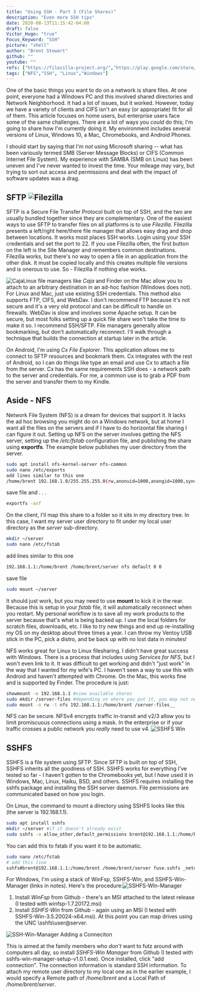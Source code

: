 ```yaml
---
title: "Using SSH - Part 3 (File Shares)"
description: "Even more SSH tips"
date: 2020-08-13T11:15:42-04:00
draft: false
Victor_Hugo: "true"
Focus_Keyword: "SSH"
picture: "shell"
author: "Brent Stewart"
github: ""
youtube: ""
refs: ["https://filezilla-project.org/","https://play.google.com/store/apps/details?id=com.cxinventor.file.explorer&hl=en_US", "https://github.com/billziss-gh/winfsp/releases/tag/v1.7", "https://github.com/billziss-gh/sshfs-win", "https://github.com/evsar3/sshfs-win-manager"]
tags: ["NFS","SSH", "Linux","Windows"]
---
```


One of the basic things you want to do on a network is share files.  At one point, everyone had a Windows PC and this involved shared directories and Network Neighborhood.  It had a lot of issues, but it worked.  However, today we have a variety of clients and CIFS isn't an easy (or appropriate) fit for all of them.  This article focuses on home users, but enterprise users face some of the same challenges.  There are a lot of ways you _could_ do this; I'm going to share how I'm currently doing it.  My environment includes several versions of Linux, Windows 10, a Mac, Chromebooks, and Android Phones.

I should start by saying that I'm _not_ using Microsoft sharing -- what has been variously termed SMB (Server Message Blocks) or CIFS (Common Internet File System).  My experience with SAMBA (SMB on Linux) has been uneven and I've never wanted to invest the time.  Your mileage may vary, but trying to sort out access and permissions and deal with the impact of software updates was a drag.

## SFTP ![Filezilla](/Filezilla.png#floatright)
SFTP is a Secure File Transfer Protocol built on top of SSH, and the two are usually bundled together since they are complementary.  One of the easiest ways to use SFTP to transfer files on all platforms is to use _Filezilla_.  Filezilla presents a left/right here/there file manager that allows easy drag and drop between locations.  It works most places SSH works.  Login using your SSH credentials and set the port to 22.  If you use Filezilla often, the first button on the left is the Site Manager and remembers common destinations.  Filezilla works, but there's no way to open a file in an application from the other disk.  It must be copied locally and this creates multiple file versions and is onerous to use.  So - Filezilla if nothing else works.

![Caja](/caja.png#floatleft)Linux file managers like _Caja_ and Finder on the Mac allow you to attach to an arbitrary destination in an ad-hoc fashion (Windows does not).  For Linux and Mac, just use existing SSH credentials.  This method also supports FTP, CIFS, and WebDav.  I don't recommend FTP because it's not secure and it's a very old protocol and can be difficult to handle on firewalls.  WebDav is slow and involves some Apache setup.  It can be secure, but most folks setting up a quick file share won't take the time to make it so.  I recommend SSH/SFTP.  File managers generally allow bookmarking, but don't automatically reconnect.  I'll walk through a technique that builds the connection at startup later in the article. 

On Android, I'm using _Cx File Explorer_.  This application allows me to connect to SFTP resources and bookmark them.  Cx integrates with the rest of Android, so I can do things like type an email and use Cx to attach a file from the server.  Cx has the same requirements SSH does - a network path to the server and credentials. For me, a common use is to grab a PDF from the server and transfer them to my Kindle.

## Aside - NFS

Network File System (NFS) is a dream for devices that support it.  It lacks the ad hoc browsing you might do on a Windows network, but at home I want all the files on the servers and if I have to do horizontal file sharing I can figure it out.  Setting up NFS on the server involves getting the NFS server, setting up the _/etc/fstab_ configuration file, and publishing the share using __exportfs__.  The example below publishes my user directory from the server.

```bash
sudo apt install nfs-kernel-server nfs-common
sudo nano /etc/exports
add lines similar to this one
/home/brent 192.168.1.0/255.255.255.0(rw,anonuid=1000,anongid=1000,sync)
```
save file and . . .   

```bash
exportfs -avf
```
On the client, I'll map this share to a folder so it sits in my directory tree.  In this case, I want my server user directory to fit under my local user directory as the _server_ sub-directory.

```bash
mkdir ~/server
sudo nano /etc/fstab
```
add lines similar to this one
```bash
192.168.1.1:/home/brent /home/brent/server nfs default 0 0
```
save file
```bash
sudo mount ~/server
```

It should just work, but you may need to use __mount__ to kick it in the rear.  Because this is setup in your _fstab_ file, it will automatically reconnect when you restart.  My personal workflow is to save all my work products to the server because that's what is being backed up.  I use the local folders for scratch files, downloads, etc.  I like to try new things and end up re-installing my OS on my desktop about three times a year.  I can throw my Ventoy USB stick in the PC, pick a distro, and be back up with no lost data in minutes!

NFS works great for Linux to Linux filesharing.  I didn't have great success with Windows.  There is a process that includes using _Services for NFS_, but I won't even link to it.  It was difficult to get working and didn't "just work" in the way that I wanted for my wife's PC.  I haven't seen a way to use this with Android and haven't attempted with Chrome.  On the Mac, this works fine and is supported by Finder.  The procedure is just:

```bash
showmount -e 192.168.1.1 #view available shares
sudo mkdir /server-files #depending on where you put it, you may not need sudo
sudo mount -o rw -t nfs 192.168.1.1:/home/brent /server-files__
```
NFS can be secure.  NFSv4 encrypts traffic in-transit and v2/3 allow you to limit promiscuous connections using a mask.  In the enterprise or if your traffic crosses a public network you _really_ need to use v4. 
![SSHFS Win](https://raw.githubusercontent.com/billziss-gh/sshfs-win/master/cap.gif#floatsmallright)
##  SSHFS 

SSHFS is a file system using SFTP.  Since SFTP is built on top of SSH, SSHFS inherits all the goodness of SSH.  SSHFS  works for everything I've tested so far - I haven't gotten to the Chromebooks yet, but I _have_ used it in Windows, Mac, Linux, Haiku, BSD, and others.  SSHFS requires installing the sshfs package and installing the SSH server daemon.  File permissions are communicated based on how you login.

On Linux, the command to mount a directory using SSHFS looks like this (the server is 192.168.1.1).

```bash
sudo apt install sshfs
mkdir ~/server #if it doesn't already exist_  
sudo sshfs -o allow_other,default_permissions brent@192.168.1.1:/home/brent /home/brent/server
```
You can add this to fstab if you want it to be automatic.
```bash
sudo nano /etc/fstab
# add this line
sshfs#brent@192.168.1.1:/home/brent /home/brent/server fuse.sshfs _netdev,idmap=user,uid=1001,gid=1002,allow_other,default_permissions 0 0
```

For Windows, I'm using a stack of WinFsp, SSHFS-Win, and SSHFS-Win-Manager (links in notes).  Here's the procedure:![SSHFS-WIn-Manager](/SSHFS-Win-Manager.png#floatleft)
1. Install _WinFsp_ from Github - there's an MSI attached to the latest release (I tested with winfsp-1.7.20172.msi)  
2. Install _SSHFS-Win_ from Github - again using an MSI (I tested with SSHFS-Win-3.5.20024-x64.msi).  At this point you can map drives using the UNC \\sshfs\user@server.  

![SSH-Win-Manager Adding a Conneciton](/SSHFS-Win-Manager-Add.png#floatright)

This is aimed at the family members who _don't_ want to futz around with computers all day, so install _SSHFS-Win Manager_ from Github (I tested with sshfs-win-manager-setup-v1.0.1.exe).  Once installed, click "add connection".  The connection information is standard SSH information.  To attach my remote user directory to my local one as in the earlier example, I would specify a Remote path of _/home/brent_ and a Local Path of _/home/brent/server_.  